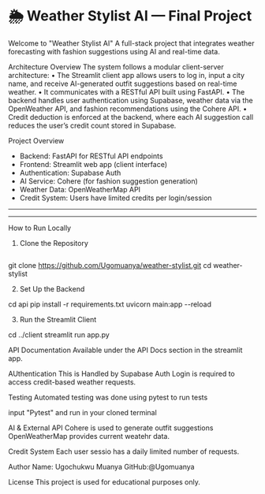 # 🌦️ Weather Stylist AI — Final Project

Welcome to "Weather Stylist AI"
A full-stack project that integrates weather forecasting with fashion suggestions using AI and real-time data.

Architecture Overview
The system follows a modular client-server architecture:
•	The Streamlit client app allows users to log in, input a city name, and receive AI-generated outfit suggestions based on real-time weather.
•	It communicates with a RESTful API built using FastAPI.
•	The backend handles user authentication using Supabase, weather data via the OpenWeather API, and fashion recommendations using the Cohere API.
•	Credit deduction is enforced at the backend, where each AI suggestion call reduces the user’s credit count stored in Supabase.


Project Overview

- Backend: FastAPI for RESTful API endpoints
- Frontend: Streamlit web app (client interface)
- Authentication: Supabase Auth
- AI Service: Cohere (for fashion suggestion generation)
- Weather Data: OpenWeatherMap API
- Credit System: Users have limited credits per login/session

---


---

How to Run Locally

1. Clone the Repository
   ```bash
git clone https://github.com/Ugomuanya/weather-stylist.git
cd weather-stylist

2. Set Up the Backend 

cd api
pip install -r requirements.txt
uvicorn main:app --reload

3. Run the Streamlit Client

cd ../client
streamlit run app.py

API Documentation 
Available under the API Docs section in the streamlit app.

AUthentication
This is Handled by Supabase Auth
Login is required to access credit-based weather requests.

Testing 
Automated testing was done using pytest
to run tests

input "Pytest" and run in your cloned terminal 


AI & External API
Cohere is used to generate outfit suggestions 
OpenWeatherMap provides current weatehr data.

Credit System
Each user sessio has a daily limited number of requests.


Author
Name: Ugochukwu Muanya
GitHub:@Ugomuanya


License
This project is used for educational purposes only.









